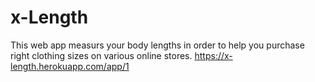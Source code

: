 # x-Length
This web app measurs your body lengths in order to help you purchase right clothing sizes on various online stores. 
https://x-length.herokuapp.com/app/1
